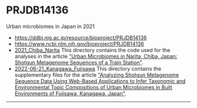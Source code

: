# PRJDB14136

Urban microbiomes in Japan in 2021
- https://ddbj.nig.ac.jp/resource/bioproject/PRJDB14136
- https://www.ncbi.nlm.nih.gov/bioproject/PRJDB14136
- [2021_Chiba_Narita](https://github.com/haruosuz/bioproject/tree/main/PRJDB14136/2021_Chiba_Narita)
This directory contains the code used for the analyses in the article ["Urban Microbiomes in Narita, Chiba, Japan: Shotgun Metagenome Sequences of a Train Station"](https://pubmed.ncbi.nlm.nih.gov/36515525/).
- [2022-06-21_Kanagawa_Fujisawa]()
This directory contains the supplementary files for the article ["Analyzing Shotgun Metagenome Sequence Data Using Web-Based Applications to Infer Taxonomic and Environmental Topic Compositions of Urban Microbiomes in Built Environments of Fujisawa, Kanagawa, Japan"]().

----------
